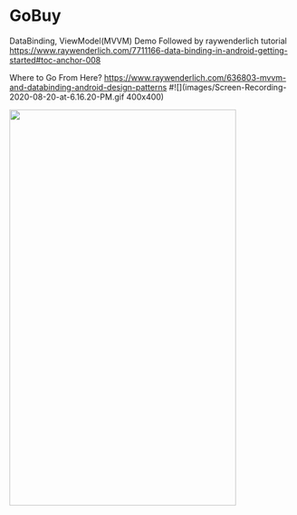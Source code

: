 # GoBuy
DataBinding, ViewModel(MVVM) Demo
Followed by raywenderlich tutorial
https://www.raywenderlich.com/7711166-data-binding-in-android-getting-started#toc-anchor-008

Where to Go From Here?
https://www.raywenderlich.com/636803-mvvm-and-databinding-android-design-patterns
#![](images/Screen-Recording-2020-08-20-at-6.16.20-PM.gif 400x400)

<img src ="images/Screen-Recording-2020-08-20-at-6.16.20-PM.gif" width="400" height="700">
